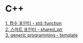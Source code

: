 # C++

[1. 함수 포인터 - std:;function](/contents/languages/Cpp/function_pointer.md)  
[2. 스마트 포인터 - shared_ptr](/contents/languages/Cpp/smart_pointer.md)  
[3. generic programming - template](/contents/languages/Cpp/template.md)  
